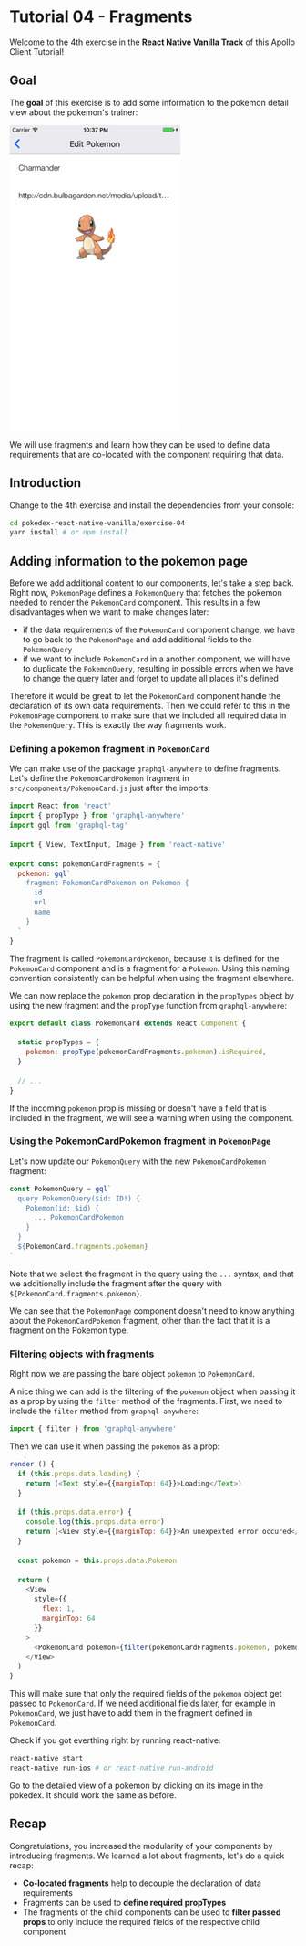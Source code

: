 # Tutorial 04 - Fragments

Welcome to the 4th exercise in the **React Native Vanilla Track** of this Apollo Client Tutorial!

## Goal

The **goal** of this exercise is to add some information to the pokemon detail view about the pokemon's trainer:

![](../images/rnv-exercise-04-pokemonpage.png)

We will use fragments and learn how they can be used to define data requirements that are co-located with the component requiring that data.

## Introduction

Change to the 4th exercise and install the dependencies from your console:

```sh
cd pokedex-react-native-vanilla/exercise-04
yarn install # or npm install
```

## Adding information to the pokemon page

Before we add additional content to our components, let's take a step back. Right now, `PokemonPage` defines a `PokemonQuery` that fetches the pokemon needed to render the `PokemonCard` component. This results in a few disadvantages when we want to make changes later:

* if the data requirements of the `PokemonCard` component change, we have to go back to the `PokemonPage` and add additional fields to the `PokemonQuery`
* if we want to include `PokemonCard` in a another component, we will have to duplicate the `PokemonQuery`, resulting in possible errors when we have to change the query later and forget to update all places it's defined

Therefore it would be great to let the `PokemonCard` component handle the declaration of its own data requirements. Then we could refer to this in the `PokemonPage` component to make sure that we included all required data in the `PokemonQuery`. This is exactly the way fragments work.

### Defining a pokemon fragment in `PokemonCard`

We can make use of the package `graphql-anywhere` to define fragments. Let's define the `PokemonCardPokemon` fragment in `src/components/PokemonCard.js` just after the imports:

```js@src/components/PokemonCard.js
import React from 'react'
import { propType } from 'graphql-anywhere'
import gql from 'graphql-tag'

import { View, TextInput, Image } from 'react-native'

export const pokemonCardFragments = {
  pokemon: gql`
    fragment PokemonCardPokemon on Pokemon {
      id
      url
      name
    }
  `
}
```

The fragment is called `PokemonCardPokemon`, because it is defined for the `PokemonCard` component and is a fragment for a `Pokemon`. Using this naming convention consistently can be helpful when using the fragment elsewhere.

We can now replace the `pokemon` prop declaration in the `propTypes` object by using the new fragment and the `propType` function from `graphql-anywhere`:

```js@src/components/PokemonCard.js
export default class PokemonCard extends React.Component {

  static propTypes = {
    pokemon: propType(pokemonCardFragments.pokemon).isRequired,
  }

  // ...
}
```

If the incoming `pokemon` prop is missing or doesn't have a field that is included in the fragment, we will see a warning when using the component.

### Using the PokemonCardPokemon fragment in `PokemonPage`

Let's now update our `PokemonQuery` with the new `PokemonCardPokemon` fragment:

```js@src/components/PokemonPage.js
const PokemonQuery = gql`
  query PokemonQuery($id: ID!) {
    Pokemon(id: $id) {
      ... PokemonCardPokemon
    }
  }
  ${PokemonCard.fragments.pokemon}
`
```

Note that we select the fragment in the query using the `...` syntax, and that we additionally include the fragment after the query with `${PokemonCard.fragments.pokemon}`.

We can see that the `PokemonPage` component doesn't need to know anything about the `PokemonCardPokemon` fragment, other than the fact that it is a fragment on the Pokemon type.

### Filtering objects with fragments

Right now we are passing the bare object `pokemon` to `PokemonCard`.

A nice thing we can add is the filtering of the `pokemon` object when passing it as a prop by using the `filter` method of the fragments. First, we need to include the `filter` method from `graphql-anywhere`:

```js@src/components/PokemonPage.js
import { filter } from 'graphql-anywhere'
```

Then we can use it when passing the `pokemon` as a prop:

```js@src/components/PokemonPage.js
render () {
  if (this.props.data.loading) {
    return (<Text style={{marginTop: 64}}>Loading</Text>)
  }

  if (this.props.data.error) {
    console.log(this.props.data.error)
    return (<View style={{marginTop: 64}}>An unexpexted error occured</View>)
  }

  const pokemon = this.props.data.Pokemon

  return (
    <View
      style={{
        flex: 1,
        marginTop: 64
      }}
    >
      <PokemonCard pokemon={filter(pokemonCardFragments.pokemon, pokemon)}/>
    </View>
  )
}
```

This will make sure that only the required fields of the `pokemon` object get passed to `PokemonCard`. If we need additional fields later, for example in `PokemonCard`, we just have to add them in the fragment defined in `PokemonCard`.

Check if you got everthing right by running react-native:

```sh
react-native start
react-native run-ios # or react-native run-android
```

Go to the detailed view of a pokemon by clicking on its image in the pokedex. It should work the same as before.

## Recap

Congratulations, you increased the modularity of your components by introducing fragments. We learned a lot about fragments, let's do a quick recap:

* **Co-located fragments** help to decouple the declaration of data requirements
* Fragments can be used to **define required propTypes**
* The fragments of the child components can be used to **filter passed props** to only include the required fields of the respective child component
